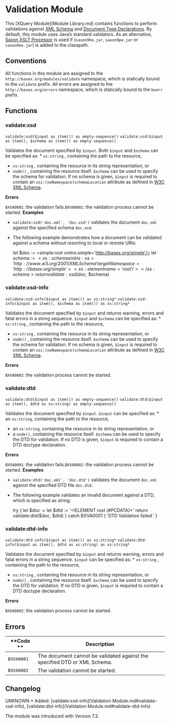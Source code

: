 
# Validation Module
 


 
This [XQuery Module](Module Library.md) contains functions to perform validations against [XML Schema](http://www.w3.org/XML/Schema) and [Document Type Declarations](http://en.wikipedia.org/wiki/Document_Type_Declaration). By default, this module uses Java’s standard validators. As an alternative, [Saxon XSLT Processor](http://www.saxonica.com/) is used if (`saxon9he.jar`, `saxon9pe.jar` or `saxon9ee.jar`) is added to the classpath. 

 
## Conventions

All functions in this module are assigned to the `http://basex.org/modules/validate` namespace, which is statically bound to the `validate` prefix. All errors are assigned to the `http://basex.org/errors` namespace, which is statically bound to the `bxerr` prefix. 

 
## Functions

### validate:xsd

`validate:xsd($input as item()) as empty-sequence()`
`validate:xsd($input as item(), $schema as item()) as empty-sequence()`

Validates the document specified by `$input`. Both `$input` and `$schema` can be specified as:  * `xs:string` , containing the path to the resource, 
 * `xs:string` , containing the resource in its string representation, or 
 * `node()` , containing the resource itself. 
`$schema` can be used to specify the schema for validation. If no schema is given, `$input` is required to contain an `xsi:(noNamespace)schemaLocation` attribute as defined in [W3C XML Schema](http://www.w3.org/TR/xmlschema-1/#xsi_schemaLocation). 

**Errors**

`BXVA0001`: the validation fails.`BXVA0002`: the validation process cannot be started. 
**Examples**

 * `validate:xsd('doc.xml', 'doc.xsd')`  validates the document `doc.xml` against the specified schema `doc.xsd`. 
 * The following example demonstrates how a document can be validated against a schema without resorting to local or remote URIs: 

    let $doc := <simple:root xmlns:simple='http://basex.org/simple'/>
    let $schema :=
      <xs:schema xmlns:xs='http://www.w3.org/2001/XMLSchema' targetNamespace='http://basex.org/simple'>
        <xs:element name='root'/>
      </xs:schema>
    return validate:xsd($doc, $schema)



### validate:xsd-info

`validate:xsd-info($input as item()) as xs:string*`
`validate:xsd-info($input as item(), $schema as item()) as xs:string*`

Validates the document specified by `$input` and returns warning, errors and fatal errors in a string sequence. `$input` and `$schema` can be specified as:  * `xs:string` , containing the path to the resource, 
 * `xs:string` , containing the resource in its string representation, or 
 * `node()` , containing the resource itself. 
`$schema` can be used to specify the schema for validation. If no schema is given, `$input` is required to contain an `xsi:(noNamespace)schemaLocation` attribute as defined in [W3C XML Schema](http://www.w3.org/TR/xmlschema-1/#xsi_schemaLocation). 

**Errors**

`BXVA0002`: the validation process cannot be started. 

### validate:dtd

`validate:dtd($input as item()) as empty-sequence()`
`validate:dtd($input as item(), $dtd as xs:string) as empty-sequence()`

Validates the document specified by `$input`. `$input` can be specified as:  * an `xs:string`, containing the path to the resource, 
 * an `xs:string`, containing the resource in its string representation, or 
 * a `node()`, containing the resource itself. 
`$schema` can be used to specify the DTD for validation. If no DTD is given, `$input` is required to contain a DTD doctype declaration. 

**Errors**

`BXVA0001`: the validation fails.`BXVA0002`: the validation process cannot be started. 
**Examples**

 * `validate:dtd('doc.xml', 'doc.dtd')`  validates the document `doc.xml` against the specified DTD file `doc.dtd`. 
 * The following example validates an invalid document against a DTD, which is specified as string: 

    try {
      let $doc := <invalid/>
      let $dtd := '<!ELEMENT root (#PCDATA)>'
      return validate:dtd($doc, $dtd)
    } catch BXVA0001 {
      'DTD Validation failed.'
    }



### validate:dtd-info

`validate:dtd-info($input as item()) as xs:string*`
`validate:dtd-info($input as item(), $dtd as xs:string) as xs:string*`

Validates the document specified by `$input` and returns warning, errors and fatal errors in a string sequence. `$input` can be specified as:  * `xs:string` , containing the path to the resource, 
 * `xs:string` , containing the resource in its string representation, or 
 * `node()` , containing the resource itself. 
`$schema` can be used to specify the DTD for validation. If no DTD is given, `$input` is required to contain a DTD doctype declaration. 

**Errors**

`BXVA0002`: the validation process cannot be started. 
 
## Errors

**Code ** | Description 
--------- | ------------
`BXVA0001` | The document cannot be validated against the specified DTD or XML Schema. 
`BXVA0002` | The validation cannot be started. 
 
## Changelog
UNKNOWN * Added: [validate:xsd-info](Validation Module.md#validate-xsd-info), [validate:dtd-info](Validation Module.md#validate-dtd-info)

The module was introduced with Version 7.3. 

